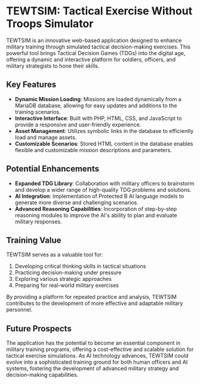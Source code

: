 # TEWTSIM: Tactical Exercise Without Troops Simulator

TEWTSIM is an innovative web-based application designed to enhance military training through simulated tactical decision-making exercises. This powerful tool brings Tactical Decision Games (TDGs) into the digital age, offering a dynamic and interactive platform for soldiers, officers, and military strategists to hone their skills.

## Key Features

- **Dynamic Mission Loading**: Missions are loaded dynamically from a MariaDB database, allowing for easy updates and additions to the training scenarios.
- **Interactive Interface**: Built with PHP, HTML, CSS, and JavaScript to provide a responsive and user-friendly experience.
- **Asset Management**: Utilizes symbolic links in the database to efficiently load and manage assets.
- **Customizable Scenarios**: Stored HTML content in the database enables flexible and customizable mission descriptions and parameters.

## Potential Enhancements

- **Expanded TDG Library**: Collaboration with military officers to brainstorm and develop a wider range of high-quality TDG problems and solutions.
- **AI Integration**: Implementation of Protected B AI language models to generate more diverse and challenging scenarios.
- **Advanced Reasoning Capabilities**: Incorporation of step-by-step reasoning modules to improve the AI's ability to plan and evaluate military responses.

## Training Value

TEWTSIM serves as a valuable tool for:
1. Developing critical thinking skills in tactical situations
2. Practicing decision-making under pressure
3. Exploring various strategic approaches
4. Preparing for real-world military exercises

By providing a platform for repeated practice and analysis, TEWTSIM contributes to the development of more effective and adaptable military personnel.

## Future Prospects

The application has the potential to become an essential component in military training programs, offering a cost-effective and scalable solution for tactical exercise simulations. As AI technology advances, TEWTSIM could evolve into a sophisticated training ground for both human officers and AI systems, fostering the development of advanced military strategy and decision-making capabilities.